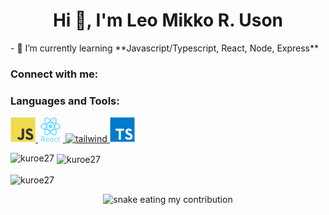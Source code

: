 <h1 align="center">Hi 👋, I'm Leo Mikko R. Uson</h1>
- 🌱 I’m currently learning **Javascript/Typescript, React, Node, Express**

<h3 align="left">Connect with me:</h3>
<p align="left">
</p>

<h3 align="left">Languages and Tools:</h3>
<p align="left"> <a href="https://developer.mozilla.org/en-US/docs/Web/JavaScript" target="_blank" rel="noreferrer"> <img src="https://raw.githubusercontent.com/devicons/devicon/master/icons/javascript/javascript-original.svg" alt="javascript" width="40" height="40"/> </a> <a href="https://reactjs.org/" target="_blank" rel="noreferrer"> <img src="https://raw.githubusercontent.com/devicons/devicon/master/icons/react/react-original-wordmark.svg" alt="react" width="40" height="40"/> </a> <a href="https://tailwindcss.com/" target="_blank" rel="noreferrer"> <img src="https://www.vectorlogo.zone/logos/tailwindcss/tailwindcss-icon.svg" alt="tailwind" width="40" height="40"/> </a> <a href="https://www.typescriptlang.org/" target="_blank" rel="noreferrer"> <img src="https://raw.githubusercontent.com/devicons/devicon/master/icons/typescript/typescript-original.svg" alt="typescript" width="40" height="40"/> </a> </p>

<p><img align="left" src="https://github-readme-stats.vercel.app/api/top-langs?username=kuroe27&show_icons=true&locale=en&layout=compact" alt="kuroe27" /></p>

<p>&nbsp;<img align="center" src="https://github-readme-stats.vercel.app/api?username=kuroe27&show_icons=true&locale=en" alt="kuroe27" /></p>

<p><img align="center" src="https://github-readme-streak-stats.herokuapp.com/?user=kuroe27&" alt="kuroe27" /></p>
<div align="center">
  <img alt="snake eating my contribution" src="https://github.com/Kuroe27/Kuroe27/blob/output/github-contribution-grid-snake-dark.svg">
</div>
